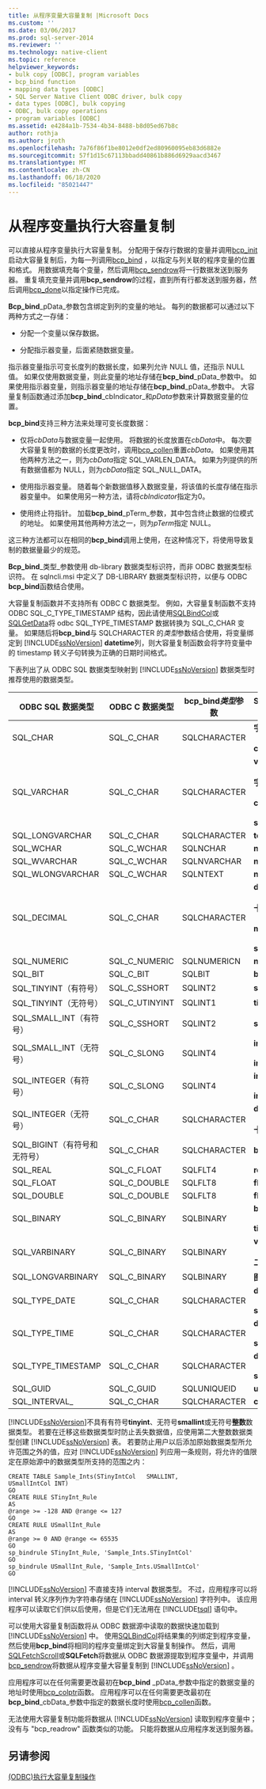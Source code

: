 ```yaml
---
title: 从程序变量大容量复制 |Microsoft Docs
ms.custom: ''
ms.date: 03/06/2017
ms.prod: sql-server-2014
ms.reviewer: ''
ms.technology: native-client
ms.topic: reference
helpviewer_keywords:
- bulk copy [ODBC], program variables
- bcp_bind function
- mapping data types [ODBC]
- SQL Server Native Client ODBC driver, bulk copy
- data types [ODBC], bulk copying
- ODBC, bulk copy operations
- program variables [ODBC]
ms.assetid: e4284a1b-7534-4b34-8488-b8d05ed67b8c
author: rothja
ms.author: jroth
ms.openlocfilehash: 7a76f86f1be8012e0df2ed80960095eb83d6882e
ms.sourcegitcommit: 57f1d15c67113bbadd40861b886d6929aacd3467
ms.translationtype: MT
ms.contentlocale: zh-CN
ms.lasthandoff: 06/18/2020
ms.locfileid: "85021447"
---
```

# <a name="bulk-copying-from-program-variables"></a>从程序变量执行大容量复制
  可以直接从程序变量执行大容量复制。 分配用于保存行数据的变量并调用[bcp_init](../native-client-odbc-extensions-bulk-copy-functions/bcp-init.md)启动大容量复制后，为每一列调用[bcp_bind](../native-client-odbc-extensions-bulk-copy-functions/bcp-bind.md) ，以指定与列关联的程序变量的位置和格式。 用数据填充每个变量，然后调用[bcp_sendrow](../native-client-odbc-extensions-bulk-copy-functions/bcp-sendrow.md)将一行数据发送到服务器。 重复填充变量并调用**bcp_sendrow**的过程，直到所有行都发送到服务器，然后调用[bcp_done](../native-client-odbc-extensions-bulk-copy-functions/bcp-done.md)以指定操作已完成。  
  
 **Bcp_bind**_pData_参数包含绑定到列的变量的地址。 每列的数据都可以通过以下两种方式之一存储：  
  
-   分配一个变量以保存数据。  
  
-   分配指示器变量，后面紧随数据变量。  
  
 指示器变量指示可变长度列的数据长度，如果列允许 NULL 值，还指示 NULL 值。 如果仅使用数据变量，则此变量的地址存储在**bcp_bind**_pData_参数中。 如果使用指示器变量，则指示器变量的地址存储在**bcp_bind**_pData_参数中。 大容量复制函数通过添加**bcp_bind**_cbIndicator_和*pData*参数来计算数据变量的位置。  
  
 **bcp_bind**支持三种方法来处理可变长度数据：  
  
-   仅将*cbData*与数据变量一起使用。 将数据的长度放置在*cbData*中。 每次要大容量复制的数据的长度更改时，调用[bcp_collen](../native-client-odbc-extensions-bulk-copy-functions/bcp-collen.md)重置*cbData*。 如果使用其他两种方法之一，则为*cbData*指定 SQL_VARLEN_DATA。 如果为列提供的所有数据值都为 NULL，则为*cbData*指定 SQL_NULL_DATA。  
  
-   使用指示器变量。 随着每个新数据值移入数据变量，将该值的长度存储在指示器变量中。 如果使用另一种方法，请将*cbIndicator*指定为0。  
  
-   使用终止符指针。 加载**bcp_bind**_pTerm_参数，其中包含终止数据的位模式的地址。 如果使用其他两种方法之一，则为*pTerm*指定 NULL。  
  
 这三种方法都可以在相同的**bcp_bind**调用上使用，在这种情况下，将使用导致复制的数据量最少的规范。  
  
 **Bcp_bind**_类型_参数使用 db-library 数据类型标识符，而非 ODBC 数据类型标识符。 在 sqlncli.msi 中定义了 DB-LIBRARY 数据类型标识符，以便与 ODBC **bcp_bind**函数结合使用。  
  
 大容量复制函数并不支持所有 ODBC C 数据类型。 例如，大容量复制函数不支持 ODBC SQL_C_TYPE_TIMESTAMP 结构，因此请使用[SQLBindCol](../native-client-odbc-api/sqlbindcol.md)或[SQLGetData](../native-client-odbc-api/sqlgetdata.md)将 odbc SQL_TYPE_TIMESTAMP 数据转换为 SQL_C_CHAR 变量。 如果随后将**bcp_bind**与 SQLCHARACTER 的*类型*参数结合使用，将变量绑定到 [!INCLUDE[ssNoVersion](../../includes/ssnoversion-md.md)] **datetime**列，则大容量复制函数会将字符变量中的 timestamp 转义子句转换为正确的日期时间格式。  
  
 下表列出了从 ODBC SQL 数据类型映射到 [!INCLUDE[ssNoVersion](../../includes/ssnoversion-md.md)] 数据类型时推荐使用的数据类型。  
  
|ODBC SQL 数据类型|ODBC C 数据类型|bcp_bind*类型*参数|SQL Server 数据类型|  
|-----------------------|----------------------|--------------------------------|--------------------------|  
|SQL_CHAR|SQL_C_CHAR|SQLCHARACTER|**字符**<br /><br /> **char**|  
|SQL_VARCHAR|SQL_C_CHAR|SQLCHARACTER|**varchar**<br /><br /> **字符变化**<br /><br /> **char varying**<br /><br /> **sysname**|  
|SQL_LONGVARCHAR|SQL_C_CHAR|SQLCHARACTER|**text**|  
|SQL_WCHAR|SQL_C_WCHAR|SQLNCHAR|**nchar**|  
|SQL_WVARCHAR|SQL_C_WCHAR|SQLNVARCHAR|**nvarchar**|  
|SQL_WLONGVARCHAR|SQL_C_WCHAR|SQLNTEXT|**ntext**|  
|SQL_DECIMAL|SQL_C_CHAR|SQLCHARACTER|**decimal**<br /><br /> **十进制**<br /><br /> **money**<br /><br /> **smallmoney**|  
|SQL_NUMERIC|SQL_C_NUMERIC|SQLNUMERICN|**numeric**|  
|SQL_BIT|SQL_C_BIT|SQLBIT|**bit**|  
|SQL_TINYINT（有符号）|SQL_C_SSHORT|SQLINT2|**smallint**|  
|SQL_TINYINT（无符号）|SQL_C_UTINYINT|SQLINT1|**tinyint**|  
|SQL_SMALL_INT（有符号）|SQL_C_SSHORT|SQLINT2|**smallint**|  
|SQL_SMALL_INT（无符号）|SQL_C_SLONG|SQLINT4|**int**<br /><br /> **integer**|  
|SQL_INTEGER（有符号）|SQL_C_SLONG|SQLINT4|**int**<br /><br /> **integer**|  
|SQL_INTEGER（无符号）|SQL_C_CHAR|SQLCHARACTER|**decimal**<br /><br /> **十进制**|  
|SQL_BIGINT（有符号和无符号）|SQL_C_CHAR|SQLCHARACTER|**bigint**|  
|SQL_REAL|SQL_C_FLOAT|SQLFLT4|**real**|  
|SQL_FLOAT|SQL_C_DOUBLE|SQLFLT8|**float**|  
|SQL_DOUBLE|SQL_C_DOUBLE|SQLFLT8|**float**|  
|SQL_BINARY|SQL_C_BINARY|SQLBINARY|**binary**<br /><br /> **timestamp**|  
|SQL_VARBINARY|SQL_C_BINARY|SQLBINARY|**varbinary**<br /><br /> **二进制改变**|  
|SQL_LONGVARBINARY|SQL_C_BINARY|SQLBINARY|**图像**|  
|SQL_TYPE_DATE|SQL_C_CHAR|SQLCHARACTER|**datetime**<br /><br /> **smalldatetime**|  
|SQL_TYPE_TIME|SQL_C_CHAR|SQLCHARACTER|**datetime**<br /><br /> **smalldatetime**|  
|SQL_TYPE_TIMESTAMP|SQL_C_CHAR|SQLCHARACTER|**datetime**<br /><br /> **smalldatetime**|  
|SQL_GUID|SQL_C_GUID|SQLUNIQUEID|**uniqueidentifier**|  
|SQL_INTERVAL_|SQL_C_CHAR|SQLCHARACTER|**char**|  
  
 [!INCLUDE[ssNoVersion](../../includes/ssnoversion-md.md)]不具有有符号**tinyint**、无符号**smallint**或无符号**整数**数据类型。 若要在迁移这些数据类型时防止丢失数据值，应使用第二大整数数据类型创建 [!INCLUDE[ssNoVersion](../../includes/ssnoversion-md.md)] 表。 若要防止用户以后添加原始数据类型所允许范围之外的值，应对 [!INCLUDE[ssNoVersion](../../includes/ssnoversion-md.md)] 列应用一条规则，将允许的值限定在原始源中的数据类型所支持的范围之内：  
  
```  
CREATE TABLE Sample_Ints(STinyIntCol   SMALLINT,  
USmallIntCol INT)  
GO  
CREATE RULE STinyInt_Rule  
AS   
@range >= -128 AND @range <= 127  
GO  
CREATE RULE USmallInt_Rule  
AS   
@range >= 0 AND @range <= 65535  
GO  
sp_bindrule STinyInt_Rule, 'Sample_Ints.STinyIntCol'  
GO  
sp_bindrule USmallInt_Rule, 'Sample_Ints.USmallIntCol'  
GO  
```  
  
 [!INCLUDE[ssNoVersion](../../includes/ssnoversion-md.md)] 不直接支持 interval 数据类型。 不过，应用程序可以将 interval 转义序列作为字符串存储在 [!INCLUDE[ssNoVersion](../../includes/ssnoversion-md.md)] 字符列中。 该应用程序可以读取它们供以后使用，但是它们无法用在 [!INCLUDE[tsql](../../includes/tsql-md.md)] 语句中。  
  
 可以使用大容量复制函数将从 ODBC 数据源中读取的数据快速加载到 [!INCLUDE[ssNoVersion](../../includes/ssnoversion-md.md)] 中。 使用[SQLBindCol](../native-client-odbc-api/sqlbindcol.md)将结果集的列绑定到程序变量，然后使用**bcp_bind**将相同的程序变量绑定到大容量复制操作。 然后，调用[SQLFetchScroll](../native-client-odbc-api/sqlfetchscroll.md)或**SQLFetch**将数据从 ODBC 数据源提取到程序变量中，并调用[bcp_sendrow](../native-client-odbc-extensions-bulk-copy-functions/bcp-sendrow.md)将数据从程序变量大容量复制到 [!INCLUDE[ssNoVersion](../../includes/ssnoversion-md.md)] 。  
  
 应用程序可以在任何需要更改最初在**bcp_bind** _pData_参数中指定的数据变量的地址时使用[bcp_colptr](../native-client-odbc-extensions-bulk-copy-functions/bcp-colptr.md)函数。 应用程序可以在任何需要更改最初在**bcp_bind**_cbData_参数中指定的数据长度时使用[bcp_collen](../native-client-odbc-extensions-bulk-copy-functions/bcp-collen.md)函数。  
  
 无法使用大容量复制功能将数据从 [!INCLUDE[ssNoVersion](../../includes/ssnoversion-md.md)] 读取到程序变量中；没有与 "bcp_readrow" 函数类似的功能。 只能将数据从应用程序发送到服务器。  
  
## <a name="see-also"></a>另请参阅  
 [&#40;ODBC&#41;执行大容量复制操作](performing-bulk-copy-operations-odbc.md)  
  
  
